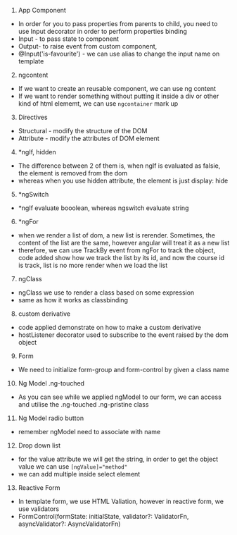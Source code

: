 1. App Component

- In order for you to pass properties from parents to child, you need to use Input decorator in order to perform properties binding
- Input - to pass state to component
- Output- to raise event from custom component,
- @Input('is-favourite') - we can use alias to change the input name on template

2. ngcontent

- If we want to create an reusable component, we can use ng content
- If we want to render something without putting it inside a div or other kind of html elememt, we can use `ngcontainer` mark up

3. Directives

- Structural - modify the structure of the DOM
- Attribute - modify the attributes of DOM element

4. \*ngIf, hidden

- The difference between 2 of them is, when ngIf is evaluated as falsie, the element is removed from the dom
- whereas when you use hidden attribute, the element is just display: hide

5. \*ngSwitch

- \*ngIf evaluate booolean, whereas ngswitch evaluate string

6. \*ngFor

- when we render a list of dom, a new list is rerender. Sometimes, the content of the list are the same, however angular will treat it as a new list
- therefore, we can use TrackBy event from ngFor to track the object, code added show how we track the list by its id, and now the course id is track, list is no more render when we load the list

7. ngClass

- ngClass we use to render a class based on some expression
- same as how it works as classbinding

8. custom derivative

- code applied demonstrate on how to make a custom derivative
- hostListener decorator used to subscribe to the event raised by the dom object

9. Form

- We need to initialize form-group and form-control by given a class name

10. Ng Model .ng-touched

- As you can see while we applied ngModel to our form, we can access and utilise the .ng-touched .ng-pristine class

11. Ng Model radio button

- remember ngModel need to associate with name

12. Drop down list

- for the value attribute we will get the string, in order to get the object value we can use `[ngValue]="method"`
- we can add multiple inside select element

13. Reactive Form

- In template form, we use HTML Valiation, however in reactive form, we use validators
- FormControl(formState: initialState, validator?: ValidatorFn, asyncValidator?: AsyncValidatorFn)
